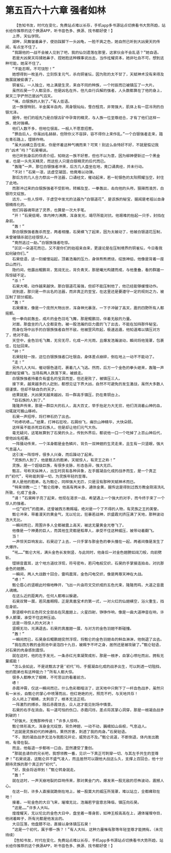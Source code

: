 # 第五百六十六章 强者如林
        【告知书友，时代在变化，免费站点难以长存，手机app多书源站点切换看书大势所趋，站长给你推荐的这个换源APP，听书音色多、换源、找书都好使！】
       上界，天仙学院。
       湖畔，凤舞皱着鼻子，使劲踩脚下一头凶龟，一脸不爽之色，她自然已听到大凶昊天的传闻，有点坐不住了。
       “我跟他的一战不会被人见到了吧，我的仙剑遗落在那里，这家伙会不会乱语？”她自语。
       若是大凶昊天将揉她鼻子、捏她脸这种糗事说出去，当作炫耀资本，她非吐血不可，想到这种可能，她呆不住了。
       “不能忍啊，不可饶恕！”
       她想得到一枚圣丹，立刻恢复元气，杀向铜雀坛，因为败的太不甘了，天赋神术没有来得及施展就被偷袭了。
       铜雀坛，一人独立，地上满是生灵，来自不同的种族，一个时辰而已被镇压了一大片。
       虽然石昊一个人都没杀，但是凶名在外，但凡自行兵解的强者，人头数都算在了他的身上，昊天二字俨然已是凶气滔天。
       “咦，白银族的人到了。”有人低语。
       这一族很特别，半金属半血肉，周身银灿灿，雪白锃亮，非常强大，肌体上有一层冷冽的白银光泽。
       据传，他们的祖先乃是白银古矿中孕育的精灵，与人族一位至尊结合，才有了他们这样一族，绝对强横。
       他们人数不多，但地位很高，一般人不愿意招惹。
       “罪血后人，你虽凶名赫赫，但除你义不容辞，容不得你上来作乱。”一个白银强者走来，踏在青石路上，铿锵作响。
       “虽大凶横立吾往矣，你是怀着这种气魄而来？可笑！别这么自恃好不好，不就是惦记我的‘凶术’吗？”石昊嘲讽。
       他已听到身后的俘虏介绍，知晓这一族不好惹，但也不以为意，因为柳神便斩过一个黑金雀，也是一头先天精灵，而这些人只是白银精灵的后代而已。
       “轰隆”一声，那位白银强者冲来，后方几人盘坐在地，竟口诵真经，并未行动。
       “不对！”石昊一凛，这虚空凝固，他竟难以动弹。
       那后方的几人合力祭出一件法器，口诵经文，催动起来，若一轮银色的太阳照耀当空，封住了此地。
       而那冲过来的白银族强者不受影响，转瞬及至，一拳轰出，击向他的头颅，狠辣而凌厉，白银符文绽放。
       远方，一些人惊呼，于虚空中发光的法器为“白银道花”，是该族的秘宝，据闻是老祖以自身银精炼化的。
       他们将器魂带进了灵界，也算是一次大手笔。
       “开！”石昊低喝，体内神力沸腾，浑身发光，竭尽所能对抗，他艰难的抬起一只手，封挡在身前。
       “轰！”
       那白银族强者轰杀而至，两者相撞，石昊横飞了起来，因为太被动了，他被白银道花压制，未曾被镇杀就已经很惊人。
       “竟然逃过一劫。”白银族强者吃惊。
       “区区一朵道花而已，又不是你们的始祖亲自来，更遑论是在压制境界的铜雀坛，今日看我如何破你们。”
       石昊低语，这一刻缓慢站起，顶着浩瀚的压力，身体熊熊燃烧，绽放神焰，他像是背着一座巨山而行。
       隐约间，他露出鲲鹏背，宽阔无比，背负青天，那是曦光构建而成，与他重叠，看的群雄一阵惊疑不定。
       “杀！”
       石昊大喝，动作越来越快，那白银道花虽强，但却不能压制他了，他已经能够缓慢动作。
       说到底，那只是一件出名的法器，而非真正的至宝，在这里还是要遵守一定的规则之力，被压制了部分威能。
       “轰！”
       石昊爆发，像是一个庞然大物出世，浑身神光暴涨，一下子冲破了高天，震的四野所有人都摇颤。
       他一拳向前轰去，成片的金色羽毛飞舞，那是鲲鹏羽，伴着无敌的力量。
       对面，那盘坐的几人全都变色，被一股浩瀚的巨力震的飞了出去，不能在加持那件秘宝。
       而身在场中出手的白银族强者自然不敌，他被罡风吹起，极速逃遁，他知道难以镇压对方了，绝对不敌。
       天空中，金色羽毛飞舞，无穷无尽，化成一片光雨，且爆发浩瀚波动，瞬间将他笼罩，包裹住，拉扯回来。
       “砰！”
       石昊轻轻一按，这位白银族强者口吐银血，身体差点崩碎，倒在地上一动不不能动了。
       “走！”
       另外几人大叫，催动银色道花，裹着几人飞逃。然而，后方一个金色的拳头砸来，轰隆一声震的秘宝横飞，当场有两人跌落下来，被掳走。
       白银族强者持着负有盛名的宝具而至，但还是败了，被镇压三人。
       接下来，越来越多的人赶到，都想见证下界大凶，自然不可避免的发生激战，虽然大多数人很谨慎，但却不缺自负的天才。
       结果就是，大凶昊天越来越凶，将一群高手镇压，扔在青铜台上。
       “巨石族的人到了。”
       隆隆声传来，那是一群巨大的石人，高大百丈，举手抬足力大无穷，他们流淌着山神的血，动辄就可搬山移岭。
       石昊一声招呼，将打神石扔了出去。
       “吭哧吭哧……”结果，打神石狂咬，石屑纷飞，痛饮山神精华，大快朵颐。
       这样虽不能杀死巨石族人，但是却让他们元气大伤。
       毫无疑问，这笔帐算到了石昊的头上，传到外界后，都说他一口一个吃掉了上百山神后代，使他凶名昭著。
       一阵骚动传来，一个浑身都是金色鳞片、背负一双神翅的生灵走来，且生有一只竖眼，强大气息逼人。
       这引发一阵惊呼，很多人兴奋，而后躁动了起来。
       “灵族的人到了，他是甄古的胞弟，天赋惊人，有灵王之称！”
       灵族，是一个超级巨族，有很多支脉，形态各异，强大无匹。
       甄古，号称天纵神人，出生时具有各种异象，左手握凝血化成的战矛而生，是一个真正的“初代”，号称能刺穿一切，为灵族年轻的至尊。
       来人是他的胞弟，名为甄仑，同样强大无匹，只是没有那种天赋神术而已。
       “特来领教一二！”甄仑抱拳，他高有两米多，通体金黄，据传这是得到过西方教金刚液洗礼所致，化成了金身。
       “请！”石昊眸子亮了起来，他现在渴求一战，希望遇上一个强大的对手，而今终于来了一个惊人的强者。
       一位“初代”的胞弟，还曾被西方教赐福，绝对是一个了不得的人物，有灵族之王的美誉。
       甄仑冲来，带着漫天的黄金气，无以伦比，狂暴若战神，炽盛霞光挤压满了天地，那种波动浩大无比。
       一瞬间而已，周围许多人全都被震上高天，被这无量黄金光卷飞了。
       他像是一个神勇的巨人，而其他生灵都是稻草人，承受不住这种威压，被带动着翻飞。
       当！
       一声惊天巨响发出，石昊迎了上去，一只手掌与那金色的拳头撞在一起，两者间像是发生了大爆炸。
       “吼……”甄仑大吼，满头金色长发倒竖，与此同时，他身后一对金色翅膀如阔刀般，向前劈斩。
       铿锵音震耳，这个地方道纹浮现，符号密布，若闪电般交织，石昊的手掌接连拍击，对抗那金色的翅膀。
       一瞬间，两人大战数十回合，雷鸣震耳，金色闪电交织，像是两尊天神在大战。
       “哧！”
       甄仑眉心的竖眼此时倏地睁开，飞出一片由符文交织成的五色光束，隆隆而鸣，大道之音震人魂魄。
       在这么近的距离内，任何人都难以躲避。
       石昊双臂一展，若凤凰翱翔，正是真凰宝术的第一式，一对火红的仙翅横空，浴火重生，挡在身前。
       那竖眼中的五色符文全部击在凤凰翅上，火星四射，铮铮作响，像是一曲大道神音在响，许多人颤栗，承受不住这种压迫。
       这是一场惊人的大对决！
       竖眼无功，光满退去。石昊的真凰翅一展，与对方的金色羽翅不断碰撞。
       “轰！”
       一瞬间而已，石昊身后鲲鹏翅突然浮现，将甄仑的金色羽翅击的鲜血淋淋，他倒退了出去。
       “我在西方教的金刚池中浸泡四十九日，被赐予不坏之身，居然还是被攻破了。”甄仑轻语，对石昊的肉身感到震惊。
       就在这时，他的左手发光，一条赤红光束凝聚成形，那是一根矛，自掌心喷吐而出，拥有无量威能！
       “怎么会如此，不是说甄古才是‘初代’吗，手握凝血化成的战矛出生，可以刺透一切阻挡，他的胞弟也有这种能力？”所有人都大惊。
       很多人都睁大了眼睛，不可思议的看着前方。
       哧！
       赤霞冲霄，仅这一瞬间而已，什么色彩都暗淡了，这天地中只剩下了一杆血色战矛，虽然只有一米长，自甄仑的掌心中喷薄而出，但红艳艳的光，照亮不朽，与天地共存！
       众人闭上了眼睛，太刺目了，根本无法正视。
       一阵激烈的搏杀，随后赤霞敛去，众人这才能见到场中情景。
       石昊的右手在淌血，有一道可怕的伤口，赤霞闪烁，差点将其掌心洞穿，那是一根凝血战矛刺破的！
       “好强大，无愧那种传说！”许多人惊呼。
       甄仑体形高大，浑身金光绽放，背负神翅，一动不动，巍峨如山岳般，气息迫人。
       “这就是灵族初代的神通吗，果然厉害，刺透了我的肉身。”石昊轻语。
       “不，我的凝血战矛无法与我胞兄并论，威势远不及。”甄仑说道，不断倒退，体内发出脆响，有骨在裂。
       而且，他每退一步都咳一口血，显然遭受了重创。
       “那就去请你的兄长吧，我想领教一番，见识一下真正可刺穿一切、与其左手共生的至尊矛！”石昊说道，这甄仑并不盛气凌人，而且居然可以跟他大战这么久，支撑上百回合，他十分期待灵族的那个真正的“初代”。
       “好，我会将话带到！”甄仑转身就走。
       “轰！”
       就在这时，一声天崩地裂的巨响传来，那对黄金门内，爆发来一股无敌的恐怖波动，震撼人心。
       在这一刻，许多人直接就跪倒在地上，被一股莫大的威压所笼罩，难以站立，全都瘫软在地！
       接着，一轮金色的大日飞来，璀璨无比，浩瀚若宇宙意志降临，镇压向石昊。
       “这是……”许多人大叫。
       煌煌耀天，无以伦比的金色大日中，盘坐着一尊身影，如神王般高高在上，通体璀璨夺目，他闭着眸子，所有光都是他发出的。
       大日压落，他盘膝不动，直接以身体镇压石昊！
       “这是一个初代，属于哪一族？！”有人大叫，这种力量唯有那等年轻至尊才能拥有。（未完待续）
       【告知书友，时代在变化，免费站点难以长存，手机app多书源站点切换看书大势所趋，站长给你推荐的这个换源APP，听书音色多、换源、找书都好使！】